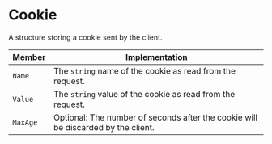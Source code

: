 # Cookie

A structure storing a cookie sent by the client.

| Member | Implementation |
|---|---|
| `Name` | The `string` name of the cookie as read from the request. |
| `Value` | The `string` value of the cookie as read from the request. |
| `MaxAge` | Optional: The number of seconds after the cookie will be discarded by the client. |
